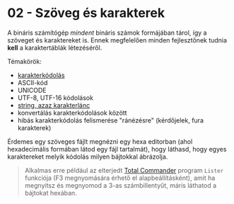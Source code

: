 # 02 - Szöveg és karakterek

A bináris számítógép _mindent_ bináris számok formájában tárol, így a szöveget és karaktereket is.
Ennek megfelelően minden fejlesztőnek tudnia **kell** a karaktertáblák létezéséről.

Témakörök:
- [karakterkódolás](https://hu.wikipedia.org/wiki/Karakterk%C3%B3dol%C3%A1s)
- ASCII-kód
- UNICODE
- UTF-8, UTF-16 kódolások
- [string, azaz karakterlánc](https://hu.wikipedia.org/wiki/String)
- konvertálás karakterkódolások között
- hibás karakterkódolás felismerése "ránézésre" (kérdőjelek, fura karakterek)

Érdemes egy szöveges fájlt megnézni egy hexa editorban (ahol hexadecimális formában látod egy fájl tartalmát),
hogy láthasd, hogy egyes karaktereket melyik kódolás milyen bájtokkal ábrázolja.

> Alkalmas erre például az elterjedt [Total Commander](https://www.ghisler.com/) program `Lister` funkciója (F3 megnyomására érhető el alapbeállításként), amit ha megnyitsz és megnyomod a 3-as számbillentyűt, máris láthatod a bájtokat hexában.
